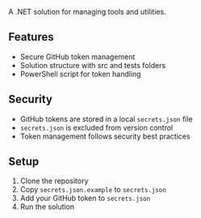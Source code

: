 
A .NET solution for managing tools and utilities.

## Features

- Secure GitHub token management
- Solution structure with src and tests folders
- PowerShell script for token handling

## Security

- GitHub tokens are stored in a local `secrets.json` file
- `secrets.json` is excluded from version control
- Token management follows security best practices

## Setup

1. Clone the repository
2. Copy `secrets.json.example` to `secrets.json`
3. Add your GitHub token to `secrets.json`
4. Run the solution
